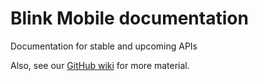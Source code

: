 # Blink Mobile documentation

Documentation for stable and upcoming APIs

Also, see our [GitHub wiki](https://github.com/blinkmobile/docs/wiki) for more material.
